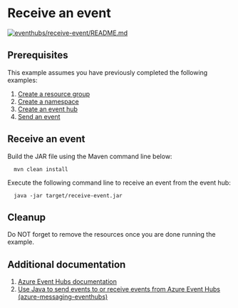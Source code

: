
# Receive an event

[![eventhubs/receive-event/README.md](https://github.com/Azure-Samples/java-on-azure-examples/actions/workflows/eventhubs_receive-event_README_md.yml/badge.svg)](https://github.com/Azure-Samples/java-on-azure-examples/actions/workflows/eventhubs_receive-event_README_md.yml)

## Prerequisites

This example assumes you have previously completed the following examples:

1. [Create a resource group](../../group/create/README.md)
1. [Create a namespace](../create-namespace/README.md)
1. [Create an event hub](../create-eventhub/README.md)
1. [Send an event](../send-event/README.md)

<!-- 

  if [[ -z $REGION ]]; then
    export REGION=westus
  fi

  -->
<!-- workflow.cron(0 1 * * 4) -->
<!-- workflow.include(../../group/create/README.md) -->
<!-- workflow.include(../create-namespace/README.md) -->
<!-- workflow.include(../create-eventhub/README.md) -->
<!-- workflow.include(../send-event/README.md) -->

## Receive an event

Build the JAR file using the Maven command line below:

<!-- workflow.run() 

  cd eventhubs/receive-event

  -->


```shell
  mvn clean install
```

Execute the following command line to receive an event from the event hub:

<!-- workflow.skip() -->
```shell
  java -jar target/receive-event.jar
```

<!-- workflow.run()

  export RESULT=$(java -jar target/receive-event.jar)
  cd ../..

  -->

## Cleanup

<!-- workflow.directOnly()

  az group delete --name $RESOURCE_GROUP --yes || true
  if [[ "$RESULT" != 'Received: this is an event' ]]; then
    echo "Error when receiving event from EventHub"
    exit 1
  fi

  -->

Do NOT forget to remove the resources once you are done running the example.

## Additional documentation

1. [Azure Event Hubs documentation](https://docs.microsoft.com/azure/event-hubs/README.md)
1. [Use Java to send events to or receive events from Azure Event Hubs (azure-messaging-eventhubs)](https://docs.microsoft.com/azure/event-hubs/event-hubs-java-get-started-send)
